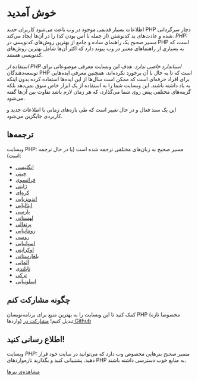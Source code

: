# خوش آمدید

اطلاعات بسیار قدیمی موجود در وب باعث می‌شود کاربران جدید PHP دچار سرگردانی شده و عادت‌های بد کدنوشتن (از جمله نا امن بودن کد) را در آن‌ها ایجاد می‌کند. _PHP: مسیر صحیح_ یک راهنمای ساده و جامع از بهترین روش‌های کدنویسی در PHP است، که به بسیاری از راهنماهای معتبر در وب پیوند دارد که اکثر آن‌ها شامل بهترین روش‌های کدنویسی هستند.

_استفاده از PHP استاندارد خاصی ندارد_. هدف این وبسایت معرفی موضوعاتی برای توسعه‌دهندگان PHP است که تا به حال با آن برخورد نکرده‌اند، همچنین معرفی ایده‌هایی برای افراد حرفه‌ای است که ممکن است سال‌ها از این ایده‌ها استفاده کرده بدون اینکه به یاد داشته باشند. این وبسایت شما را به استفاده از یک ابزار خاص سوق نمی‌دهد بلکه گزینه‌های مختلفی پیش روی شما می‌گذارد، که هر زمان لازم باشد تفاوت بین آن‌ها گفته می‌شود.

این یک سند فعال و در حال تغییر است که طی بازه‌های زمانی با اطلاعات جدید و کاربردی جایگزین می‌شود.

## ترجمه‌ها

وبسایت PHP: مسیر صحیح به زبان‌های مختلفی ترجمه شده است (یا در حال ترجمه است):

* [انگلیسی](http://www.phptherightway.com)
* [چینی](http://wulijun.github.com/php-the-right-way)
* [فرانسوی](http://eilgin.github.io/php-the-right-way/)
* [ژاپنی](http://ja.phptherightway.com)
* [کره‌ای](http://wafe.github.io/php-the-right-way/)
* [اندونزیایی](http://id.phptherightway.com/)
* [ایتالیایی](http://it.phptherightway.com/)
* [پارسی](http://novid.github.io/php-the-right-way/)
* [لهستانی](http://pl.phptherightway.com/)
* [پرتغالی](http://br.phptherightway.com/)
* [رومانیایی](https://bgui.github.io/php-the-right-way/)
* [روسی](http://getjump.github.io/ru-php-the-right-way)
* [اسپانیایی](http://phpdevenezuela.github.io/php-the-right-way/)
* [اوکراینی](http://iflista.github.com/php-the-right-way/)
* [بلغارستانی](http://bg.phptherightway.com/)
* [آلمانی](http://rwetzlmayr.github.io/php-the-right-way/)
* [تایلندی](https://apzentral.github.io/php-the-right-way/)
* [ترکی](http://hkulekci.github.io/php-the-right-way/)
* [اسلونیایی](http://sl.phptherightway.com)

## چگونه مشارکت کنم

کمک کنید تا این وبسایت را به بهترین منبع برای برنامه‌نویسان PHP (مخصوصا تازه واردها) تبدیل کنیم! [مشارکت در Github][1]

## اطلاع رسانی کنید!

وبسایت _PHP: مسیر صحیح_ بنرهایی مخصوص وب دارد که می‌توانید در سایت خود قرار دهید. پشتیبانی کنید و بگذارید تازه‌واردهای PHP به منابع خوب دسترسی داشته باشند.

[مشاهده‌ی بنرها][2]

[1]: https://github.com/codeguy/php-the-right-way/tree/gh-pages
[2]: banners.html
